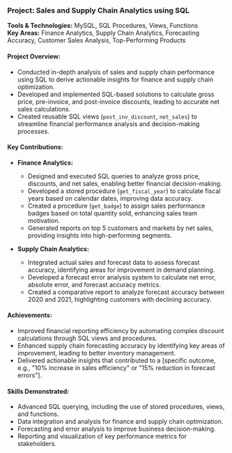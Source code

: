 

### **Project: Sales and Supply Chain Analytics using SQL**

**Tools & Technologies:** MySQL, SQL Procedures, Views, Functions  
**Key Areas:** Finance Analytics, Supply Chain Analytics, Forecasting Accuracy, Customer Sales Analysis, Top-Performing Products  

#### **Project Overview:**
- Conducted in-depth analysis of sales and supply chain performance using SQL to derive actionable insights for finance and supply chain optimization.
- Developed and implemented SQL-based solutions to calculate gross price, pre-invoice, and post-invoice discounts, leading to accurate net sales calculations.
- Created reusable SQL views (`post_inv_discount`, `net_sales`) to streamline financial performance analysis and decision-making processes.

#### **Key Contributions:**
- **Finance Analytics:**
  - Designed and executed SQL queries to analyze gross price, discounts, and net sales, enabling better financial decision-making.
  - Developed a stored procedure (`get_fiscal_year`) to calculate fiscal years based on calendar dates, improving data accuracy.
  - Created a procedure (`get_badge`) to assign sales performance badges based on total quantity sold, enhancing sales team motivation.
  - Generated reports on top 5 customers and markets by net sales, providing insights into high-performing segments.

- **Supply Chain Analytics:**
  - Integrated actual sales and forecast data to assess forecast accuracy, identifying areas for improvement in demand planning.
  - Developed a forecast error analysis system to calculate net error, absolute error, and forecast accuracy metrics.
  - Created a comparative report to analyze forecast accuracy between 2020 and 2021, highlighting customers with declining accuracy.

#### **Achievements:**
- Improved financial reporting efficiency by automating complex discount calculations through SQL views and procedures.
- Enhanced supply chain forecasting accuracy by identifying key areas of improvement, leading to better inventory management.
- Delivered actionable insights that contributed to a [specific outcome, e.g., "10% increase in sales efficiency" or "15% reduction in forecast errors"].

#### **Skills Demonstrated:**
- Advanced SQL querying, including the use of stored procedures, views, and functions.
- Data integration and analysis for finance and supply chain optimization.
- Forecasting and error analysis to improve business decision-making.
- Reporting and visualization of key performance metrics for stakeholders.



